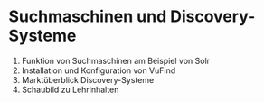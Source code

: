 # Suchmaschinen und Discovery-Systeme

1. Funktion von Suchmaschinen am Beispiel von Solr
2. Installation und Konfiguration von VuFind
3. Marktüberblick Discovery-Systeme
4. Schaubild zu Lehrinhalten
